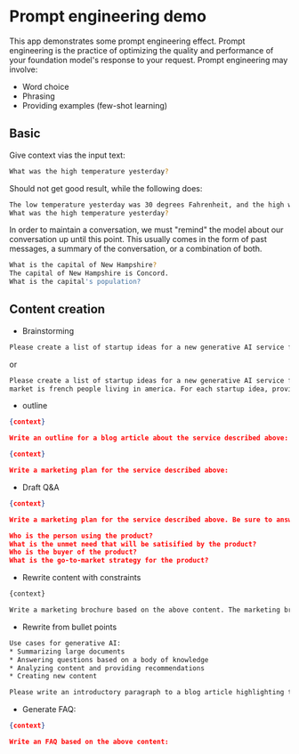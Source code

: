 # Prompt engineering demo

This app demonstrates some prompt engineering effect. Prompt engineering is the practice of optimizing the quality and performance of your foundation model's response to your request. Prompt engineering may involve:

* Word choice
* Phrasing
* Providing examples (few-shot learning)

## Basic

Give context vias the input text:

```sh
What was the high temperature yesterday?
```

Should not get good result, while the following does:

```sh
The low temperature yesterday was 30 degrees Fahrenheit, and the high was 48 degrees.
What was the high temperature yesterday?
```


In order to maintain a conversation, we must "remind" the model about our conversation up until this point. This usually comes in the form of past messages, a summary of the conversation, or a combination of both.

```sh
What is the capital of New Hampshire?
The capital of New Hampshire is Concord.
What is the capital's population?
```

## Content creation

* Brainstorming

```sh
Please create a list of startup ideas for a new generative AI service for the food industry:
```

or

```sh
Please create a list of startup ideas for a new generative AI service for the food restaurants. The target 
market is french people living in america. For each startup idea, provide a name and a one-sentence elevator pitch for what the startup will do.
```

* outline 

```json
{context}

Write an outline for a blog article about the service described above:
```

```json
{context}

Write a marketing plan for the service described above:
```

* Draft Q&A

```json
{context}

Write a marketing plan for the service described above. Be sure to answer the following in the marketing plan:

Who is the person using the product?
What is the unmet need that will be satisified by the product?
Who is the buyer of the product?
What is the go-to-market strategy for the product?

```

* Rewrite content with constraints

```sh
{context}

Write a marketing brochure based on the above content. The marketing brochure should be targeted to an executive business audience. Avoid the use of technical jargon and acronyms.
```

* Rewrite from bullet points

```sh
Use cases for generative AI:
* Summarizing large documents
* Answering questions based on a body of knowledge
* Analyzing content and providing recommendations
* Creating new content

Please write an introductory paragraph to a blog article highlighting the above use cases:
```

* Generate FAQ:

```json
{context}

Write an FAQ based on the above content:
```